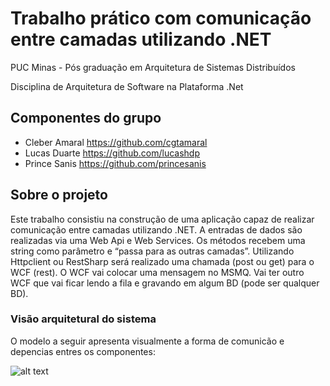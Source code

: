 # Trabalho prático com comunicação entre camadas utilizando .NET

PUC Minas - Pós graduação em Arquitetura de Sistemas Distribuídos

Disciplina de Arquitetura de Software na Plataforma .Net

## Componentes do grupo

- Cleber Amaral https://github.com/cgtamaral
- Lucas Duarte https://github.com/lucashdp
- Prince Sanis https://github.com/princesanis

## Sobre o projeto

Este trabalho consistiu na construção de uma aplicação capaz de realizar comunicação entre camadas utilizando .NET. 
A entradas de dados são realizadas via uma Web Api e Web Services. Os métodos recebem uma string como parâmetro e “passa para as outras camadas”. 
Utilizando Httpclient ou RestSharp será realizado uma chamada (post ou get) para o WCF (rest). 
O WCF vai colocar uma mensagem no MSMQ. 
Vai ter outro WCF que vai ficar lendo a fila e gravando em algum BD (pode ser qualquer BD).


### Visão arquitetural do sistema

O modelo a seguir apresenta visualmente a forma de comunicão e depencias entres os componentes:

![alt text](https://github.com/cgtamaral/trabalho-final-dotnet/DiagramaComponentesComunicacao.jpeg)

